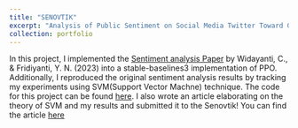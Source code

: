 ```yaml
---
title: "SENOVTIK"
excerpt: "Analysis of Public Sentiment on Social Media Twitter Toward Gibran Rakabuming as a 2024 Vice Presidential Candidate. <br/><img src='images/sentiment_analysis1.png'>"
collection: portfolio
---
```


In this project, I implemented the [Sentiment analysis Paper](https://doi.org/10.54783/jser.v5i2.259) by Widayanti, C., & Fridiyanti, Y. N. (2023) into a stable-baselines3 implementation of PPO. Additionally, I reproduced the original sentiment analysis results by tracking my experiments using SVM(Support Vector Machne) technique. The code for this project can be found [here](https://github.com/v1nusss/sentiment-analysis). I also wrote an article elaborating on the theory of SVM and my results and submitted it to the Senovtik! You can find the article [here](https://drive.google.com/drive/folders/174talMM8H7MdKJ9mxQbsOi6rtalHTuPM?usp=sharing)
